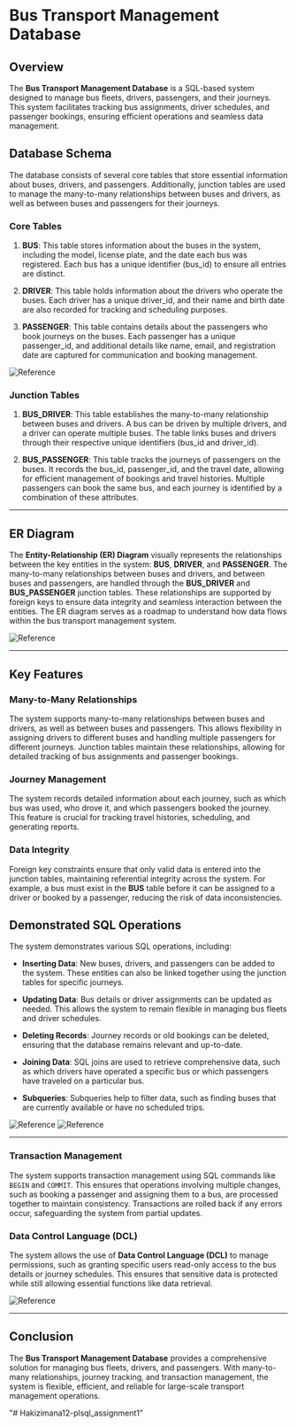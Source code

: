 

# Bus Transport Management Database

## Overview

The **Bus Transport Management Database** is a SQL-based system designed to manage bus fleets, drivers, passengers, and their journeys. This system facilitates tracking bus assignments, driver schedules, and passenger bookings, ensuring efficient operations and seamless data management.

## Database Schema

The database consists of several core tables that store essential information about buses, drivers, and passengers. Additionally, junction tables are used to manage the many-to-many relationships between buses and drivers, as well as between buses and passengers for their journeys.

### Core Tables

1. **BUS**: This table stores information about the buses in the system, including the model, license plate, and the date each bus was registered. Each bus has a unique identifier (bus_id) to ensure all entries are distinct.

2. **DRIVER**: This table holds information about the drivers who operate the buses. Each driver has a unique driver_id, and their name and birth date are also recorded for tracking and scheduling purposes.

3. **PASSENGER**: This table contains details about the passengers who book journeys on the buses. Each passenger has a unique passenger_id, and additional details like name, email, and registration date are captured for communication and booking management.

![Reference](/CreatingTables.png)

### Junction Tables

1. **BUS_DRIVER**: This table establishes the many-to-many relationship between buses and drivers. A bus can be driven by multiple drivers, and a driver can operate multiple buses. The table links buses and drivers through their respective unique identifiers (bus_id and driver_id).

2. **BUS_PASSENGER**: This table tracks the journeys of passengers on the buses. It records the bus_id, passenger_id, and the travel date, allowing for efficient management of bookings and travel histories. Multiple passengers can book the same bus, and each journey is identified by a combination of these attributes.


---

## ER Diagram

The **Entity-Relationship (ER) Diagram** visually represents the relationships between the key entities in the system: **BUS**, **DRIVER**, and **PASSENGER**. The many-to-many relationships between buses and drivers, and between buses and passengers, are handled through the **BUS_DRIVER** and **BUS_PASSENGER** junction tables. These relationships are supported by foreign keys to ensure data integrity and seamless interaction between the entities. The ER diagram serves as a roadmap to understand how data flows within the bus transport management system.

![Reference](/ER.png)

---

## Key Features

### Many-to-Many Relationships

The system supports many-to-many relationships between buses and drivers, as well as between buses and passengers. This allows flexibility in assigning drivers to different buses and handling multiple passengers for different journeys. Junction tables maintain these relationships, allowing for detailed tracking of bus assignments and passenger bookings.

### Journey Management

The system records detailed information about each journey, such as which bus was used, who drove it, and which passengers booked the journey. This feature is crucial for tracking travel histories, scheduling, and generating reports.

### Data Integrity

Foreign key constraints ensure that only valid data is entered into the junction tables, maintaining referential integrity across the system. For example, a bus must exist in the **BUS** table before it can be assigned to a driver or booked by a passenger, reducing the risk of data inconsistencies.

## Demonstrated SQL Operations

The system demonstrates various SQL operations, including:

- **Inserting Data**: New buses, drivers, and passengers can be added to the system. These entities can also be linked together using the junction tables for specific journeys.
  
- **Updating Data**: Bus details or driver assignments can be updated as needed. This allows the system to remain flexible in managing bus fleets and driver schedules.

- **Deleting Records**: Journey records or old bookings can be deleted, ensuring that the database remains relevant and up-to-date.

- **Joining Data**: SQL joins are used to retrieve comprehensive data, such as which drivers have operated a specific bus or which passengers have traveled on a particular bus.

- **Subqueries**: Subqueries help to filter data, such as finding buses that are currently available or have no scheduled trips.

![Reference](/update&%20delete.png)
![Reference](/Screenshot%202024-10-03%20230504.png)


---

### Transaction Management

The system supports transaction management using SQL commands like `BEGIN` and `COMMIT`. This ensures that operations involving multiple changes, such as booking a passenger and assigning them to a bus, are processed together to maintain consistency. Transactions are rolled back if any errors occur, safeguarding the system from partial updates.



### Data Control Language (DCL)

The system allows the use of **Data Control Language (DCL)** to manage permissions, such as granting specific users read-only access to the bus details or journey schedules. This ensures that sensitive data is protected while still allowing essential functions like data retrieval.

![Reference](/tcl%20and%20DCl.png)

---

## Conclusion

The **Bus Transport Management Database** provides a comprehensive solution for managing bus fleets, drivers, and passengers. With many-to-many relationships, journey tracking, and transaction management, the system is flexible, efficient, and reliable for large-scale transport management operations.

"# Hakizimana12-plsql_assignment1" 
